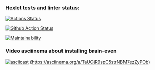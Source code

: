 ### Hexlet tests and linter status:
[![Actions Status](https://github.com/kazanmarat/python-project-lvl1/workflows/hexlet-check/badge.svg)](https://github.com/kazanmarat/python-project-lvl1/actions)

[![Github Action Status](https://github.com/kazanmarat/python-project-lvl1/workflows/makelint/badge.svg)](https://github.com/kazanmarat/python-project-lvl1/actions)

[![Maintainability](https://api.codeclimate.com/v1/badges/a5551f40b263ba2c3764/maintainability)](https://codeclimate.com/github/ooade/NextSimpleStarter/maintainability)

### Video asciinema about installing brain-even
[![asciicast](https://asciinema.org/a/14.png)](https://asciinema.org/a/14)
(https://asciinema.org/a/TaUCjR9spC5strNBM7ezZyPOb)
